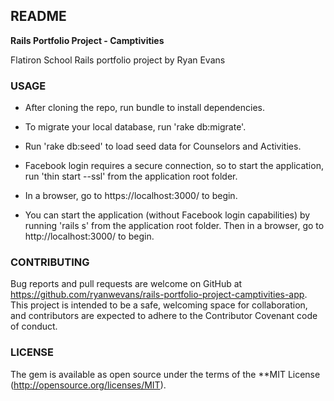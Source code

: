 ## README

**Rails Portfolio Project - Camptivities**

Flatiron School Rails portfolio project by Ryan Evans


 
### USAGE

- After cloning the repo, run bundle to install dependencies.
- To migrate your local database, run 'rake db:migrate'.
- Run 'rake db:seed' to load seed data for Counselors and Activities.
- Facebook login requires a secure connection, so to start the application, run 'thin start --ssl' from the application root folder.
- In a browser, go to https://localhost:3000/ to begin.

- You can start the application (without Facebook login capabilities) by running 'rails s' from the application root folder. Then in a browser, go to http://localhost:3000/ to begin.



### CONTRIBUTING

Bug reports and pull requests are welcome on GitHub at https://github.com/ryanwevans/rails-portfolio-project-camptivities-app. This project is intended to be a safe, welcoming space for collaboration, and contributors are expected to adhere to the Contributor Covenant code of conduct.



### LICENSE

The gem is available as open source under the terms of the **MIT License (http://opensource.org/licenses/MIT).
